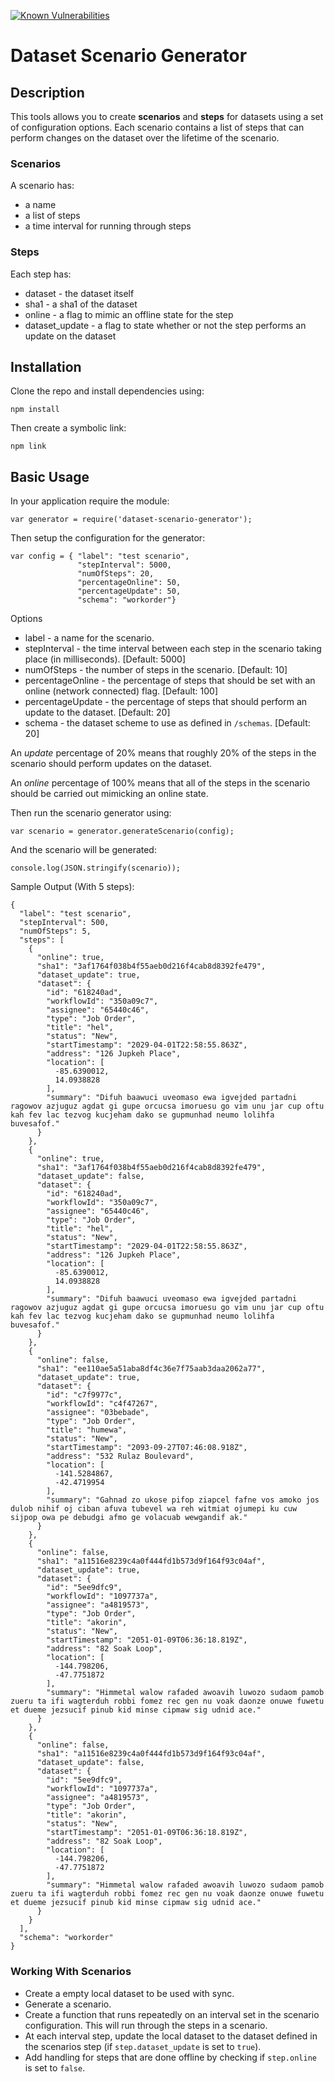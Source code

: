 [![Known Vulnerabilities](https://snyk.io/test/github/tommyj1994/dataset-scenario-generator/be70b8b9d1fb05986d9bc883735a8cf29b612829/badge.svg)](https://snyk.io/test/github/tommyj1994/dataset-scenario-generator/be70b8b9d1fb05986d9bc883735a8cf29b612829)
# Dataset Scenario Generator
## Description
This tools allows you to create **scenarios** and **steps** for datasets using a set of configuration options. Each scenario contains a list of steps that can perform changes on the dataset over the lifetime of the scenario.

### Scenarios
A scenario has:
* a name
* a list of steps
* a time interval for running through steps

### Steps
Each step has:
* dataset - the dataset itself
* sha1 - a sha1 of the dataset
* online - a flag to mimic an offline state for the step
* dataset_update - a flag to state whether or not the step performs an update on the dataset

## Installation
Clone the repo and install dependencies using:

```
npm install
```

Then create a symbolic link:
```
npm link
```

## Basic Usage
In your application require the module:

```
var generator = require('dataset-scenario-generator');

```

Then setup the configuration for the generator:
```
var config = { "label": "test scenario",
               "stepInterval": 5000,
               "numOfSteps": 20,
               "percentageOnline": 50,
               "percentageUpdate": 50,
               "schema": "workorder"}
```
Options
* label - a name for the scenario.
* stepInterval - the time interval between each step in the scenario taking place (in milliseconds). [Default: 5000]
* numOfSteps - the number of steps in the scenario. [Default: 10]
* percentageOnline - the percentage of steps that should be set with an online (network connected) flag. [Default: 100]
* percentageUpdate - the percentage of steps that should perform an update to the dataset. [Default: 20]
* schema - the dataset scheme to use as defined in `/schemas`. [Default: 20]

An *update* percentage of 20% means that roughly 20% of the steps in the scenario should perform updates on the dataset.

An *online* percentage of 100% means that all of the steps in the scenario should be carried out mimicking an online state.

Then run the scenario generator using:

```
var scenario = generator.generateScenario(config);
```

And the scenario will be generated:

```
console.log(JSON.stringify(scenario));
```

Sample Output (With 5 steps):

```
{
  "label": "test scenario",
  "stepInterval": 500,
  "numOfSteps": 5,
  "steps": [
    {
      "online": true,
      "sha1": "3af1764f038b4f55aeb0d216f4cab8d8392fe479",
      "dataset_update": true,
      "dataset": {
        "id": "618240ad",
        "workflowId": "350a09c7",
        "assignee": "65440c46",
        "type": "Job Order",
        "title": "hel",
        "status": "New",
        "startTimestamp": "2029-04-01T22:58:55.863Z",
        "address": "126 Jupkeh Place",
        "location": [
          -85.6390012,
          14.0938828
        ],
        "summary": "Difuh baawuci uveomaso ewa igvejded partadni ragowov azjuguz agdat gi gupe orcucsa imoruesu go vim unu jar cup oftu kah fev lac tezvog kucjeham dako se gupmunhad neumo lolihfa buvesafof."
      }
    },
    {
      "online": true,
      "sha1": "3af1764f038b4f55aeb0d216f4cab8d8392fe479",
      "dataset_update": false,
      "dataset": {
        "id": "618240ad",
        "workflowId": "350a09c7",
        "assignee": "65440c46",
        "type": "Job Order",
        "title": "hel",
        "status": "New",
        "startTimestamp": "2029-04-01T22:58:55.863Z",
        "address": "126 Jupkeh Place",
        "location": [
          -85.6390012,
          14.0938828
        ],
        "summary": "Difuh baawuci uveomaso ewa igvejded partadni ragowov azjuguz agdat gi gupe orcucsa imoruesu go vim unu jar cup oftu kah fev lac tezvog kucjeham dako se gupmunhad neumo lolihfa buvesafof."
      }
    },
    {
      "online": false,
      "sha1": "ee110ae5a51aba8df4c36e7f75aab3daa2062a77",
      "dataset_update": true,
      "dataset": {
        "id": "c7f9977c",
        "workflowId": "c4f47267",
        "assignee": "03bebade",
        "type": "Job Order",
        "title": "humewa",
        "status": "New",
        "startTimestamp": "2093-09-27T07:46:08.918Z",
        "address": "532 Rulaz Boulevard",
        "location": [
          -141.5284867,
          -42.4719954
        ],
        "summary": "Gahnad zo ukose pifop ziapcel fafne vos amoko jos dulob nihif oj ciban afuva tubevel wa reh witmiat ojumepi ku cuw sijpop owa pe debudgi afmo ge volacuab wewgandif ak."
      }
    },
    {
      "online": false,
      "sha1": "a11516e8239c4a0f444fd1b573d9f164f93c04af",
      "dataset_update": true,
      "dataset": {
        "id": "5ee9dfc9",
        "workflowId": "1097737a",
        "assignee": "a4819573",
        "type": "Job Order",
        "title": "akorin",
        "status": "New",
        "startTimestamp": "2051-01-09T06:36:18.819Z",
        "address": "82 Soak Loop",
        "location": [
          -144.798206,
          -47.7751872
        ],
        "summary": "Himmetal walow rafaded awoavih luwozo sudaom pamob zueru ta ifi wagterduh robbi fomez rec gen nu voak daonze onuwe fuwetu et dueme jezsucif pinub kid minse cipmaw sig udnid ace."
      }
    },
    {
      "online": false,
      "sha1": "a11516e8239c4a0f444fd1b573d9f164f93c04af",
      "dataset_update": false,
      "dataset": {
        "id": "5ee9dfc9",
        "workflowId": "1097737a",
        "assignee": "a4819573",
        "type": "Job Order",
        "title": "akorin",
        "status": "New",
        "startTimestamp": "2051-01-09T06:36:18.819Z",
        "address": "82 Soak Loop",
        "location": [
          -144.798206,
          -47.7751872
        ],
        "summary": "Himmetal walow rafaded awoavih luwozo sudaom pamob zueru ta ifi wagterduh robbi fomez rec gen nu voak daonze onuwe fuwetu et dueme jezsucif pinub kid minse cipmaw sig udnid ace."
      }
    }
  ],
  "schema": "workorder"
}
```

### Working With Scenarios

* Create a empty local dataset to be used with sync.
* Generate a scenario.
* Create a function that runs repeatedly on an interval set in the scenario configuration. This will run through the steps in a scenario.
* At each interval step, update the local dataset to the dataset defined in the scenarios step (if `step.dataset_update` is set to `true`).
* Add handling for steps that are done offline by checking if `step.online` is set to `false`.
